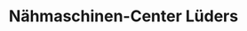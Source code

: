 ---
title: "Nähmaschinen-Center Lüders"
url: /magdeburg/naehmaschinen-center-lueders/
shop: Nähzubehör
---